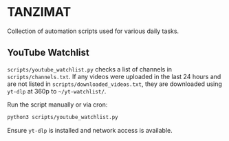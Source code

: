 # TANZIMAT

Collection of automation scripts used for various daily tasks.

## YouTube Watchlist

`scripts/youtube_watchlist.py` checks a list of channels in `scripts/channels.txt`.
If any videos were uploaded in the last 24 hours and are not listed in
`scripts/downloaded_videos.txt`, they are downloaded using `yt-dlp` at 360p to
`~/yt-watchlist/`.

Run the script manually or via cron:

```bash
python3 scripts/youtube_watchlist.py
```

Ensure `yt-dlp` is installed and network access is available.
